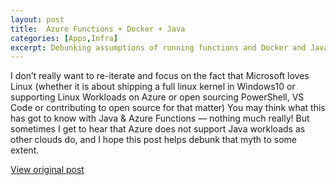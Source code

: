 ```yaml
---
layout: post
title:  Azure Functions + Docker + Java
categories: [Apps,Infra]
excerpt: Debunking assumptions of running functions and Docker and Java
---
```


I don’t really want to re-iterate and focus on the fact that Microsoft loves Linux (whether it is about shipping a full linux kernel in Windows10 or supporting Linux Workloads on Azure or open sourcing PowerShell, VS Code or contributing to open source for that matter) You may think what this has got to know with Java & Azure Functions — nothing much really! But sometimes I get to hear that Azure does not support Java workloads as other clouds do, and I hope this post helps debunk that myth to some extent.

[View original post](https://medium.com/swlh/azure-functions-docker-java-135c827593e9)
